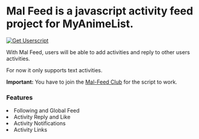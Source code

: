 # Mal Feed is a javascript activity feed project for MyAnimeList.

<a href="https://github.com/KanashiiDev/MAL-Clean-JS/raw/main/mal-clean.user.js"><img src="https://shields.io/badge/Mal%20Feed%20Install%20Userscript-brightgreen" alt="Get Userscript"/></a><br>

With Mal Feed, users will be able to add activities and reply to other users activities.

For now it only supports text activities.

<b>Important:</b> You have to join the <a href="https://myanimelist.net/clubs.php?cid=92324">Mal-Feed Club</a> for the script to work.

<h3>Features</h3>
<li>Following and Global Feed</li>
<li>Activity Reply and Like</li>
<li>Activity Notifications</li>
<li>Activity Links</li>
